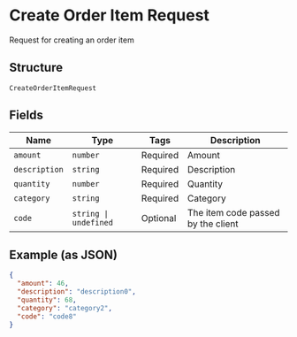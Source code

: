 
# Create Order Item Request

Request for creating an order item

## Structure

`CreateOrderItemRequest`

## Fields

| Name | Type | Tags | Description |
|  --- | --- | --- | --- |
| `amount` | `number` | Required | Amount |
| `description` | `string` | Required | Description |
| `quantity` | `number` | Required | Quantity |
| `category` | `string` | Required | Category |
| `code` | `string \| undefined` | Optional | The item code passed by the client |

## Example (as JSON)

```json
{
  "amount": 46,
  "description": "description0",
  "quantity": 68,
  "category": "category2",
  "code": "code8"
}
```

